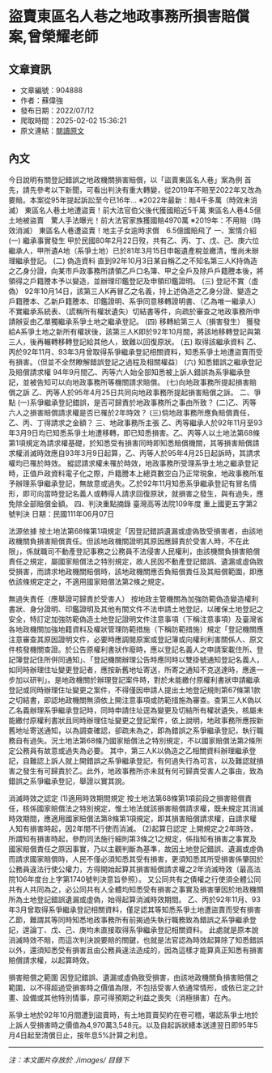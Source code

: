 # 盜賣東區名人巷之地政事務所損害賠償案,曾榮耀老師

## 文章資訊
- 文章編號：904888
- 作者：蘇偉強
- 發布日期：2022/07/12
- 爬取時間：2025-02-02 15:36:21
- 原文連結：[閱讀原文](https://real-estate.get.com.tw/Columns/detail.aspx?no=904888)

## 內文
今日說明有關登記錯誤之地政機關損害賠償，以「盜賣東區名人巷」案為例 首先，請先參考以下新聞，可看出判決有重大轉變，從2019年不賠至2022年又改為要賠。本案從95年提起訴訟至今已16年…
※2022年最新：賠4千多萬（時效未消滅）
東區名人巷土地遭盜賣！前大法官伯父後代獲國賠近5千萬
東區名人巷4.5億土地被盜賣　驚人手法曝光！前大法官家族獲國賠4970萬
※2019年：不用賠（時效消滅）
東區名人巷遭盜賣！地主子女逾時求償　6.5億國賠飛了
一、案情介紹
(一) 繼承事實發生 甲於民國80年2月22日歿，共有乙、丙、丁、戊、己、庚六位繼承人，甲所遺A地（系爭土地）已於81年3月15日申報遺產稅並繳清，惟尚未辦理繼承登記。
 (二) 偽造資料 直到92年10月3日某自稱乙之不知名第三人K持偽造之乙身分證，向某市戶政事務所請領乙戶口名簿、甲之全戶及除戶戶籍謄本後，將領得之戶籍謄本予以變造，並辦理印鑑登記及申領印鑑證明。
 (三) 登記不實（虛偽） 92年10月14日，該第三人K再冒乙之名義，持上述偽造之乙身分證、變造之戶籍謄本、乙新戶籍謄本、印鑑證明、系爭同意移轉證明書、（乙為唯一繼承人）不實繼承系統表、（謊稱所有權狀遺失）切結書等件，向疏於審查之地政事務所申請辦妥由乙單獨繼承系爭土地之繼承登記。
 (四) 移轉給第三人（損害發生） 獲發給A系爭土地之新所有權狀後，該第三人K即於92年10月間，將該地移轉登記與第三人，後再輾轉移轉登記給其他人，致難以回復原狀。
 (五) 取得該繼承資料 乙、丙於92年11月、93年3月曾取得系爭繼承登記相關資料，知悉系爭土地遭盜賣而受有損害。（但並不全然瞭解錯誤登記之過程及相關權益）
 (六) 知悉錯誤之繼承登記及賠償請求權 94年9月間乙、丙等六人始全部知悉被上訴人錯誤為系爭繼承登記，並被告知可以向地政事務所等機關請求賠償。
 (七)向地政事務所提起損害賠償之訴 乙、丙等人於95年4月25日共同向地政事務所提起損害賠償之訴。
二、爭點
 (一)系爭繼承登記錯誤，是否可歸責於地政事務所之事由所致？
 (二)乙、丙等六人之損害賠償請求權是否已罹於2年時效？
 (三)倘地政事務所應負賠償責任，乙、丙、丁得請求之金額？
三、地政事務所主張
乙、丙等繼承人於92年11月至93年3月9日均已知悉系爭土地遭移轉，即已知悉損害。乙、丙等人以土地法第68條第1項規定為請求權基礎，於知悉受有損害同時即知悉賠償機關，其等損害賠償請求權消滅時效應自93年3月9日起算，乙、丙等人於95年4月25日起訴時，其請求權均已罹於時效。
縱認請求權未罹於時效，地政事務所受理系爭土地之繼承登記時，正值戶政資料電子化之際，戶籍謄本上總頁數空白乃正常現象，地政事務所准予辦理系爭繼承登記，無故意或過失。乙於92年11月知悉系爭繼承登記有冒名情形，即可向當時登記名義人或轉得人請求回復原狀，就損害之發生，與有過失，應免除全部賠償金額。
四、判決重點摘錄
臺灣高等法院109年度 重上國更五字第2號判決
日期：民國111年06月07日

法源依據
按土地法第68條第1項規定「因登記錯誤遺漏或虛偽致受損害者，由該地政機關負損害賠償責任。但該地政機關證明其原因應歸責於受害人時，不在此限」，係就職司不動產登記事務之公務員不法侵害人民權利，由該機關負損害賠償責任之規定，屬國家賠償法之特別規定，故人民因不動產登記錯誤、遺漏或虛偽致受損害，而請求地政機關賠償時，該地政機關應否負賠償責任及其賠償範圍，即應依該條規定定之，不適用國家賠償法第2條之規定。

無過失責任（應舉證可歸責於受害人）
按地政主管機關為加強防範偽造變造權利書狀、身分證明、印鑑證明及其他有關文件不法申請土地登記，以確保土地登記之安全，特訂定加強防範偽造土地登記證明文件注意事項（下稱注意事項）及臺灣省各地政機關加強地籍資料及權狀管理防範措施（下稱防範措施）規定「登記機關應注意審查其原因證明文件，必要時應調閱原案或登記簿或向權利利害關係人、原文件核發機關查證。於公告原權利書狀作廢時，應以登記名義人之申請案載住所、登記簿登記住所併同通知」、「登記機關辦理公告時應同時以雙掛號通知登記名義人，如同時辦理住址變更登記者，應按新舊地址寄送，所寄之通知不克送達時，應進一步加以研判」。是地政機關於辦理登記案件時，對於未能繳付原權利書狀申請繼承登記或同時辦理住址變更之案件，不得僅因申請人提出土地登記規則第67條第1款之切結書，即認地政機關無須依上開注意事項或防範措施為審查。查第三人K偽以乙名義辦理系爭繼承登記時，同時申請住址逕為變更及切結所有權狀遺失，核屬未能繳付原權利書狀且同時辦理住址變更之登記案件，依上說明，地政事務所應按新舊地址寄送通知，以為調查確認，卻疏未為之，即為錯誤之系爭繼承登記，執行職務自有過失。況土地法第68條乃國家賠償法之特別規定，不以國家賠償法第2條所定公務員有故意或過失為必要。
其中，第三人K以偽造之乙相關資料辦理繼承登記，自難認上訴人就上開錯誤之系爭繼承登記，有何過失行為可言，以及難認就損害之發生有可歸責於乙。此外，地政事務所亦未就有何可歸責受害人之事由，致為錯誤之系爭繼承登記，舉證以實其說。

消滅時效之認定
(1)適用時效期間規定 按土地法第68條第1項前段之損害賠償責任，核係國家賠償法之特別規定，惟土地法就該損害賠償請求權，既未規定其消滅時效期間，應適用國家賠償法第8條第1項規定，即其損害賠償請求權，自請求權人知有損害時起，因2年間不行使而消滅。
(2)起算日認定 上開規定之2年時效，所謂知有損害時起，參酌同法施行細則第3條之1之規定，係指知有損害之事實及國家賠償責任之原因事實，乃以主觀判斷為基準，故因土地登記錯誤、遺漏或虛偽而請求國家賠償時，人民不僅必須知悉其受有損害，更須知悉其所受損害係肇因於公務員違法行使公權力，方得開始起算其損害賠償請求權之2年消滅時效（最高法院106年度台上字第1740號判決意旨參照）。
又公同共有之債權之行使須全體公同共有人共同為之，必公同共有人全體均知悉受有損害之事實及損害肇因於地政機關所為土地登記錯誤遺漏或虛偽，始得起算消滅時效期間。
乙、丙於92年11月、93年3月曾取得系爭繼承登記相關資料，僅足認其等知悉系爭土地遭盜賣而受有損害乙節，難謂其等同時知悉地政事務所有前揭過失執行職務致為錯誤之系爭繼承登記，遑論丁、戊、己、庚均未直接取得系爭繼承登記相關資料。
此處就是原本說消滅時效不賠，而這次判決說要賠的關鍵，也就是法官認為時效起算除了知悉錯誤以外，還須知悉受有損害且由公務員違法造成的，因為這樣才能算真正知悉有損害賠償請求權，以起算時效。

損害賠償之範圍
因登記錯誤、遺漏或虛偽致受損害，由該地政機關負損害賠償之範圍，以不得超過受損害時之價值為限，不包括受害人依通常情形，或依已定之計畫、設備或其他特別情事，原可得預期之利益之喪失（消極損害）在內。
 
系爭土地於92年10月間遭到盜賣時，有土地買賣契約在卷可稽，堪認系爭土地於上訴人受損害時之價值為4,970萬3,548元。以及自起訴狀繕本送達翌日即95年5月4日起至清償日止，按年息5%計算之利息。

---
*注：本文圖片存放於 ./images/ 目錄下*
